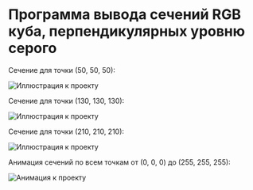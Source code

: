 # Программа вывода сечений RGB куба, перпендикулярных уровню серого

Сечение для точки (50, 50, 50):

![Иллюстрация к проекту](*.png)

Сечение для точки (130, 130, 130):

![Иллюстрация к проекту](*.png)

Сечение для точки (210, 210, 210):

![Иллюстрация к проекту](*.png)

Анимация сечений по всем точкам от (0, 0, 0) до (255, 255, 255):

![Анимация к проекту](*.gif)
